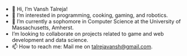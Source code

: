 - 👋 Hi, I’m Vansh Talreja!
- 👀 I’m interested in programming, cooking, gaming, and robotics.
- 🌱 I’m currently a sophomore in Computer Science at the University of Massachusetts, Amherst.
- I’m looking to collaborate on projects related to game and web development and data science.
- 📫 How to reach me: Mail me on talrejavansh@gmail.com.

<!---
VanshT01/VanshT01 is a ✨ special ✨ repository because its `README.md` (this file) appears on your GitHub profile.
You can click the Preview link to take a look at your changes.
--->
